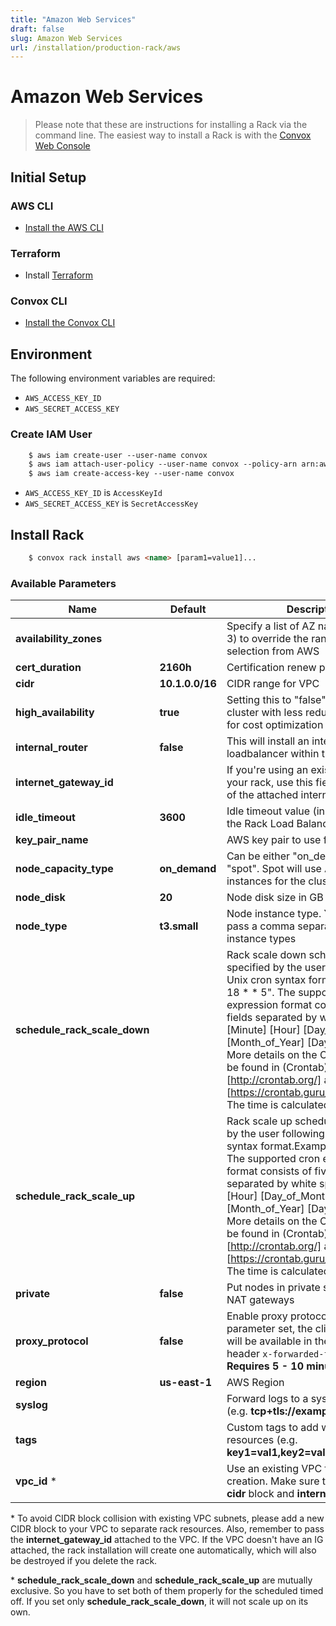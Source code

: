 ```yaml
---
title: "Amazon Web Services"
draft: false
slug: Amazon Web Services
url: /installation/production-rack/aws
---
```

# Amazon Web Services
> Please note that these are instructions for installing a Rack via the command line. The easiest way to install a Rack is with the [Convox Web Console](https://console.convox.com)

## Initial Setup

### AWS CLI

- [Install the AWS CLI](https://docs.aws.amazon.com/cli/latest/userguide/cli-chap-install.html)

### Terraform

- Install [Terraform](https://learn.hashicorp.com/terraform/getting-started/install.html)

### Convox CLI

- [Install the Convox CLI](/installation/cli)

## Environment

The following environment variables are required:

- `AWS_ACCESS_KEY_ID`
- `AWS_SECRET_ACCESS_KEY`

### Create IAM User
```html
    $ aws iam create-user --user-name convox
    $ aws iam attach-user-policy --user-name convox --policy-arn arn:aws:iam::aws:policy/AdministratorAccess
    $ aws iam create-access-key --user-name convox
```
- `AWS_ACCESS_KEY_ID` is `AccessKeyId`
- `AWS_SECRET_ACCESS_KEY` is `SecretAccessKey`

## Install Rack
```html
    $ convox rack install aws <name> [param1=value1]...
```
### Available Parameters

| Name                     | Default                | Description                                                                                                    |
| -------------------------|------------------------|----------------------------------------------------------------------------------------------------------------|
| **availability_zones**   |                        | Specify a list of AZ names (minimum 3) to override the random automatic selection from AWS                     |
| **cert_duration**        | **2160h**              | Certification renew period                                                                                     | 
| **cidr**                 | **10.1.0.0/16**        | CIDR range for VPC                                                                                             |
| **high_availability**    | **true**               | Setting this to "false" will create a cluster with less reduntant resources for cost optimization              |
| **internal_router**  |     **false**        | This will install an internal loadbalancer within the vpc |
| **internet_gateway_id**  |                        | If you're using an existing vpc for your rack, use this field to pass the id of the attached internet gateway  |
| **idle_timeout**         | **3600**               | Idle timeout value (in seconds) for the Rack Load Balancer                                                     |
| **key_pair_name**        |                        | AWS key pair to use for ssh|
| **node_capacity_type**   | **on_demand**          | Can be either "on_demand" or "spot". Spot will use AWS spot instances for the cluster nodes                    |
| **node_disk**            | **20**                 | Node disk size in GB                                                                                           |
| **node_type**            | **t3.small**           | Node instance type. You can also pass a comma separated list of instance types                                 |
| **schedule_rack_scale_down**   |                        | Rack scale down schedule is specified by the user following the Unix cron syntax format. Example: "0 18 * * 5". The supported cron expression format consists of five fields separated by white spaces: [Minute] [Hour] [Day_of_Month] [Month_of_Year] [Day_of_Week]. More details on the CRON format can be found in (Crontab)[http://crontab.org/] and (examples)[https://crontab.guru/examples.html]. The time is calculated in **UTC**. |
| **schedule_rack_scale_up**    |                        | Rack scale up schedule is specified by the user following the Unix cron syntax format.Example: "0 0 * * 0". The supported cron expression format consists of five fields separated by white spaces: [Minute] [Hour] [Day_of_Month] [Month_of_Year] [Day_of_Week]. More details on the CRON format can be found in (Crontab)[http://crontab.org/] and (examples)[https://crontab.guru/examples.html]. The time is calculated in **UTC**. |
| **private**              | **false**               | Put nodes in private subnets behind NAT gateways                                                               |
| **proxy_protocol**       | **false**               | Enable proxy protocol. With this parameter set, the client source ip will be available in the request header `x-forwarded-for` key. **Requires 5 - 10 minutes downtime**.          |
| **region**               | **us-east-1**          | AWS Region                                                                                                     |
| **syslog**               |                        | Forward logs to a syslog endpoint (e.g. **tcp+tls://example.org:1234**)                                        |
| **tags**                 |                        | Custom tags to add with AWS resources (e.g. **key1=val1,key2=val2**)|
| **vpc_id** *             |                        | Use an existing VPC for cluster creation. Make sure to also pass the **cidr** block and **internet_gateway_id**|

\* To avoid CIDR block collision with existing VPC subnets, please add a new CIDR block to your VPC to separate rack resources. Also, remember to pass the **internet_gateway_id** attached to the VPC. If the VPC doesn't have an IG attached, the rack installation will create one automatically, which will also be destroyed if you delete the rack.

\* **schedule_rack_scale_down** and **schedule_rack_scale_up** are mutually exclusive. So you have to set both of them properly for the scheduled timed off. If you set only **schedule_rack_scale_down**, it will not scale up on its own.
